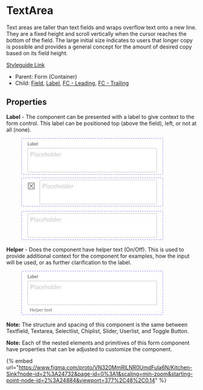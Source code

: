 # TextArea

Text areas are taller than text fields and wraps overflow text onto a new line. They are a fixed height and scroll vertically when the cursor reaches the bottom of the field. The large initial size indicates to users that longer copy is possible and provides a general concept for the amount of desired copy based on its field height.

[Styleguide Link](https://zpl.io/25jymwr)

* Parent: Form (Container)
* Child: [Field](../../overview/field/), [Label](../../overview/label.md), [FC - Leading](fc-leading.md), [FC - Trailing](fc-trailing.md)

## Properties

**Label** - The component can be presented with a label to give context to the form control. This label can be positioned top (above the field), left, or not at all (none).

<figure><img src="../../../.gitbook/assets/Label (3).png" alt=""><figcaption></figcaption></figure>

**Helper** - Does the component have helper text (On/Off). This is used to provide additional context for the component for examples, how the input will be used, or as further clarification to the label.

<figure><img src="../../../.gitbook/assets/Helper (5).png" alt=""><figcaption></figcaption></figure>

**Note:** The structure and spacing of this component is the same between Textfield, Textarea, Selectlist, Chiplist, Slider, Userlist, and Toggle Button.

**Note:** Each of the nested elements and primitives of this form component have properties that can be adjusted to customize the component.

{% embed url="https://www.figma.com/proto/VN320MmRlLNR0UmdFula6N/Kitchen-Sink?node-id=2%3A24732&page-id=0%3A1&scaling=min-zoom&starting-point-node-id=2%3A24884&viewport=377%2C48%2C0.14" %}
